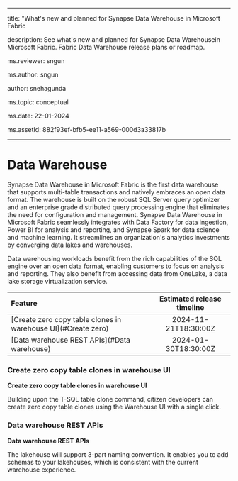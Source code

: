  
- - -

title: "What's new and planned for Synapse Data Warehouse in Microsoft Fabric 

description: See what's new and planned for Synapse Data Warehousein Microsoft Fabric. Fabric Data Warehouse release plans or roadmap.

ms.reviewer: sngun

ms.author: sngun

author: snehagunda

ms.topic: conceptual

ms.date: 22-01-2024 

ms.assetId: 882f93ef-bfb5-ee11-a569-000d3a33817b

- - -

  
# Data Warehouse

Synapse Data Warehouse in Microsoft Fabric is the first data warehouse that supports multi-table transactions and natively embraces an open data format. The warehouse is built on the robust SQL Server query optimizer and an enterprise grade distributed query processing engine that eliminates the need for configuration and management. Synapse Data Warehouse in Microsoft Fabric seamlessly integrates with Data Factory for data ingestion, Power BI for analysis and reporting, and Synapse Spark for data science and machine learning. It streamlines an organization's analytics investments by converging data lakes and warehouses.

Data warehousing workloads benefit from the rich capabilities of the SQL engine over an open data format, enabling customers to focus on analysis and reporting. They also benefit from accessing data from OneLake, a data lake storage virtualization service.

|     **Feature**      | **Estimated release timeline** |    
|:-------------------| :------------------------------:|  
|[Create zero copy table clones in warehouse UI](#Create zero)|2024-11-21T18:30:00Z|
|[Data warehouse REST APIs](#Data warehouse)|2024-01-30T18:30:00Z|

### <a name="Create zero"></a>Create zero copy table clones in warehouse UI
**Create zero copy table clones in warehouse UI**

Building upon the T-SQL table clone command, citizen developers can create zero
copy table clones using the Warehouse UI with a single click.



### <a name="Data warehouse"></a>Data warehouse REST APIs
**Data warehouse REST APIs**

The lakehouse will support 3-part naming convention. It enables you to add
schemas to your lakehouses, which is consistent with the current warehouse
experience.


